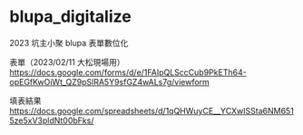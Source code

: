 # blupa_digitalize
2023 坑主小聚 blupa 表單數位化

表單（2023/02/11 大松現場用）
https://docs.google.com/forms/d/e/1FAIpQLSccCub9PkETh64-opEGfKwOiWt_QZ9pSlRA5Y9sfGZ4wALs7g/viewform

填表結果
https://docs.google.com/spreadsheets/d/1qQHWuyCE__YCXwISSta6NM6515ze5xV3pldNt00bFks/
